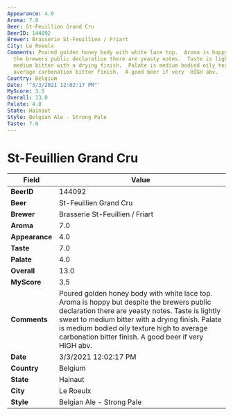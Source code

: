```yaml
---
Appearance: 4.0
Aroma: 7.0
Beer: St-Feuillien Grand Cru
BeerID: 144092
Brewer: Brasserie St-Feuillien / Friart
City: Le Roeulx
Comments: Poured golden honey body with white lace top.  Aroma is hoppy but despite
  the brewers public declaration there are yeasty notes.  Taste is lightly sweet to
  medium bitter with a drying finish.  Palate is medium bodied oily texture high to
  average carbonation bitter finish.  A good beer if very  HIGH abv.
Country: Belgium
Date: '"3/3/2021 12:02:17 PM"'
MyScore: 3.5
Overall: 13.0
Palate: 4.0
State: Hainaut
Style: Belgian Ale - Strong Pale
Taste: 7.0
---
```


# St-Feuillien Grand Cru

| Field         | Value |
|---------------|-------|
| **BeerID** | 144092 |
| **Beer** | St-Feuillien Grand Cru |
| **Brewer** | Brasserie St-Feuillien / Friart |
| **Aroma** | 7.0 |
| **Appearance** | 4.0 |
| **Taste** | 7.0 |
| **Palate** | 4.0 |
| **Overall** | 13.0 |
| **MyScore** | 3.5 |
| **Comments** | Poured golden honey body with white lace top.  Aroma is hoppy but despite the brewers public declaration there are yeasty notes.  Taste is lightly sweet to medium bitter with a drying finish.  Palate is medium bodied oily texture high to average carbonation bitter finish.  A good beer if very  HIGH abv. |
| **Date** | 3/3/2021 12:02:17 PM |
| **Country** | Belgium |
| **State** | Hainaut |
| **City** | Le Roeulx |
| **Style** | Belgian Ale - Strong Pale |
